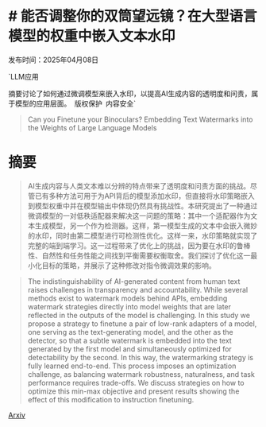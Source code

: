 # # 能否调整你的双筒望远镜？在大型语言模型的权重中嵌入文本水印

发布时间：2025年04月08日

`LLM应用

摘要讨论了如何通过微调模型来嵌入水印，以提高AI生成内容的透明度和问责，属于模型的应用层面。` `版权保护` `内容安全`

> Can you Finetune your Binoculars? Embedding Text Watermarks into the Weights of Large Language Models

# 摘要

> AI生成内容与人类文本难以分辨的特点带来了透明度和问责方面的挑战。尽管已有多种方法可用于为API背后的模型添加水印，但直接将水印策略嵌入到模型权重中并在模型输出中体现仍然具有挑战性。本研究提出了一种通过微调模型的一对低秩适配器来解决这一问题的策略：其中一个适配器作为文本生成模型，另一个作为检测器。这样，第一模型生成的文本中会嵌入微妙的水印，同时由第二模型进行可检测性优化。这样一来，水印策略就实现了完整的端到端学习。这一过程带来了优化上的挑战，因为要在水印的鲁棒性、自然性和任务性能之间找到平衡需要权衡取舍。我们探讨了优化这一最小化目标的策略，并展示了这种修改对指令微调效果的影响。

> The indistinguishability of AI-generated content from human text raises challenges in transparency and accountability. While several methods exist to watermark models behind APIs, embedding watermark strategies directly into model weights that are later reflected in the outputs of the model is challenging. In this study we propose a strategy to finetune a pair of low-rank adapters of a model, one serving as the text-generating model, and the other as the detector, so that a subtle watermark is embedded into the text generated by the first model and simultaneously optimized for detectability by the second. In this way, the watermarking strategy is fully learned end-to-end. This process imposes an optimization challenge, as balancing watermark robustness, naturalness, and task performance requires trade-offs. We discuss strategies on how to optimize this min-max objective and present results showing the effect of this modification to instruction finetuning.

[Arxiv](https://arxiv.org/abs/2504.06446)